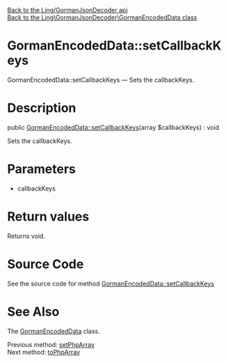 [Back to the Ling/GormanJsonDecoder api](https://github.com/lingtalfi/GormanJsonDecoder/blob/master/doc/api/Ling/GormanJsonDecoder.md)<br>
[Back to the Ling\GormanJsonDecoder\GormanEncodedData class](https://github.com/lingtalfi/GormanJsonDecoder/blob/master/doc/api/Ling/GormanJsonDecoder/GormanEncodedData.md)


GormanEncodedData::setCallbackKeys
================



GormanEncodedData::setCallbackKeys — Sets the callbackKeys.




Description
================


public [GormanEncodedData::setCallbackKeys](https://github.com/lingtalfi/GormanJsonDecoder/blob/master/doc/api/Ling/GormanJsonDecoder/GormanEncodedData/setCallbackKeys.md)(array $callbackKeys) : void




Sets the callbackKeys.




Parameters
================


- callbackKeys

    


Return values
================

Returns void.








Source Code
===========
See the source code for method [GormanEncodedData::setCallbackKeys](https://github.com/lingtalfi/GormanJsonDecoder/blob/master/GormanEncodedData.php#L50-L53)


See Also
================

The [GormanEncodedData](https://github.com/lingtalfi/GormanJsonDecoder/blob/master/doc/api/Ling/GormanJsonDecoder/GormanEncodedData.md) class.

Previous method: [setPhpArray](https://github.com/lingtalfi/GormanJsonDecoder/blob/master/doc/api/Ling/GormanJsonDecoder/GormanEncodedData/setPhpArray.md)<br>Next method: [toPhpArray](https://github.com/lingtalfi/GormanJsonDecoder/blob/master/doc/api/Ling/GormanJsonDecoder/GormanEncodedData/toPhpArray.md)<br>

